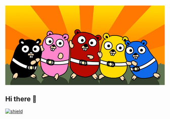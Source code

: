 ![about-me](assets/gorangers.jpg)

## Hi there 👋

[![shield](https://img.shields.io/badge/linkedin-marcelomonaco-27577f?style=flat&logo=linkedin&logoColor=3f8dcc)](https://www.linkedin.com/in/marcelomonaco/)

<!--
**seriallink/seriallink** is a ✨ _special_ ✨ repository because its `README.md` (this file) appears on your GitHub profile.

Here are some ideas to get you started:

- 🔭 I’m currently working on ...
- 🌱 I’m currently learning ...
- 👯 I’m looking to collaborate on ...
- 🤔 I’m looking for help with ...
- 💬 Ask me about ...
- 📫 How to reach me: ...
- 😄 Pronouns: ...
- ⚡ Fun fact: ...
-->
